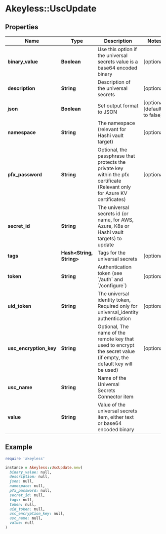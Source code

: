 # Akeyless::UscUpdate

## Properties

| Name | Type | Description | Notes |
| ---- | ---- | ----------- | ----- |
| **binary_value** | **Boolean** | Use this option if the universal secrets value is a base64 encoded binary | [optional] |
| **description** | **String** | Description of the universal secrets | [optional] |
| **json** | **Boolean** | Set output format to JSON | [optional][default to false] |
| **namespace** | **String** | The namespace (relevant for Hashi vault target) | [optional] |
| **pfx_password** | **String** | Optional, the passphrase that protects the private key within the pfx certificate (Relevant only for Azure KV certificates) | [optional] |
| **secret_id** | **String** | The universal secrets id (or name, for AWS, Azure, K8s or Hashi vault targets) to update |  |
| **tags** | **Hash&lt;String, String&gt;** | Tags for the universal secrets | [optional] |
| **token** | **String** | Authentication token (see &#x60;/auth&#x60; and &#x60;/configure&#x60;) | [optional] |
| **uid_token** | **String** | The universal identity token, Required only for universal_identity authentication | [optional] |
| **usc_encryption_key** | **String** | Optional, The name of the remote key that used to encrypt the secret value (if empty, the default key will be used) | [optional] |
| **usc_name** | **String** | Name of the Universal Secrets Connector item |  |
| **value** | **String** | Value of the universal secrets item, either text or base64 encoded binary |  |

## Example

```ruby
require 'akeyless'

instance = Akeyless::UscUpdate.new(
  binary_value: null,
  description: null,
  json: null,
  namespace: null,
  pfx_password: null,
  secret_id: null,
  tags: null,
  token: null,
  uid_token: null,
  usc_encryption_key: null,
  usc_name: null,
  value: null
)
```

